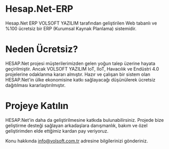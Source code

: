 # Hesap.Net-ERP
Hesap.Net ERP VOLSOFT YAZILIM tarafından geliştirilen Web tabanlı ve %100 ücretsiz bir ERP (Kurumsal Kaynak Planlama) sistemidir.

# Neden Ücretsiz?
HESAP.Net projesi müşterilerimizden gelen yoğun talep üzerine hayata geçirilmiştir. Ancak VOLSOFT YAZILIM IoT, IIoT, Havacılık ve Endüstri 4.0 projelerine odaklanma kararı almıştır. Hazır ve çalışan bir sistem olan HESAP.Net'in ülke ekonomisine katkı sağlayacağı düşünülerek ücretsiz dağıtılması kararlaştırılmıştır.

# Projeye Katılın
HESAP.Net'in daha da geliştirilmesine katkıda bulunabilirsiniz. Projede bize geliştirme desteği sağlayan arkadaşlara danışmanlık, bakım ve özel geliştirimden elde ettğimiz kardan pay veriyoruz. 

Konu hakkında info@volsoft.com.tr adresine bilgilerinizi gönderiniz.

